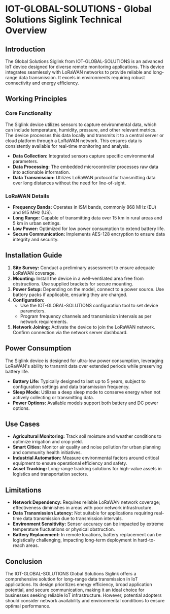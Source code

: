# IOT-GLOBAL-SOLUTIONS - Global Solutions Siglink Technical Overview

## Introduction
The Global Solutions Siglink from IOT-GLOBAL-SOLUTIONS is an advanced IoT device designed for diverse remote monitoring applications. This device integrates seamlessly with LoRaWAN networks to provide reliable and long-range data transmission. It excels in environments requiring robust connectivity and energy efficiency.

## Working Principles
### Core Functionality
The Siglink device utilizes sensors to capture environmental data, which can include temperature, humidity, pressure, and other relevant metrics. The device processes this data locally and transmits it to a central server or cloud platform through a LoRaWAN network. This ensures data is consistently available for real-time monitoring and analysis.

- **Data Collection:** Integrated sensors capture specific environmental parameters.
- **Data Processing:** The embedded microcontroller processes raw data into actionable information.
- **Data Transmission:** Utilizes LoRaWAN protocol for transmitting data over long distances without the need for line-of-sight.

### LoRaWAN Details
- **Frequency Bands:** Operates in ISM bands, commonly 868 MHz (EU) and 915 MHz (US).
- **Long Range:** Capable of transmitting data over 15 km in rural areas and 5 km in urban settings.
- **Low Power:** Optimized for low power consumption to extend battery life.
- **Secure Communication:** Implements AES-128 encryption to ensure data integrity and security.

## Installation Guide
1. **Site Survey:** Conduct a preliminary assessment to ensure adequate LoRaWAN coverage.
2. **Mounting:** Install the device in a well-ventilated area free from obstructions. Use supplied brackets for secure mounting.
3. **Power Setup:** Depending on the model, connect to a power source. Use battery packs if applicable, ensuring they are charged.
4. **Configuration:**
   - Use the IOT-GLOBAL-SOLUTIONS configuration tool to set device parameters.
   - Program frequency channels and transmission intervals as per network requirements.
5. **Network Joining:** Activate the device to join the LoRaWAN network. Confirm connection via the network server dashboard.

## Power Consumption
The Siglink device is designed for ultra-low power consumption, leveraging LoRaWAN's ability to transmit data over extended periods while preserving battery life.

- **Battery Life:** Typically designed to last up to 5 years, subject to configuration settings and data transmission frequency.
- **Sleep Mode:** Utilizes a deep sleep mode to conserve energy when not actively collecting or transmitting data.
- **Power Options:** Available models support both battery and DC power options.

## Use Cases
- **Agricultural Monitoring:** Track soil moisture and weather conditions to optimize irrigation and crop yield.
- **Smart Cities:** Monitor air quality and noise pollution for urban planning and community health initiatives.
- **Industrial Automation:** Measure environmental factors around critical equipment to ensure operational efficiency and safety.
- **Asset Tracking:** Long-range tracking solutions for high-value assets in logistics and transportation sectors.

## Limitations
- **Network Dependency:** Requires reliable LoRaWAN network coverage; effectiveness diminishes in areas with poor network infrastructure.
- **Data Transmission Latency:** Not suitable for applications requiring real-time data transmission due to transmission intervals.
- **Environment Sensitivity:** Sensor accuracy can be impacted by extreme temperature fluctuations or physical obstruction.
- **Battery Replacement:** In remote locations, battery replacement can be logistically challenging, impacting long-term deployment in hard-to-reach areas.

## Conclusion
The IOT-GLOBAL-SOLUTIONS Global Solutions Siglink offers a comprehensive solution for long-range data transmission in IoT applications. Its design prioritizes energy efficiency, broad application potential, and secure communication, making it an ideal choice for businesses seeking reliable IoT infrastructure. However, potential adopters should consider network availability and environmental conditions to ensure optimal performance.